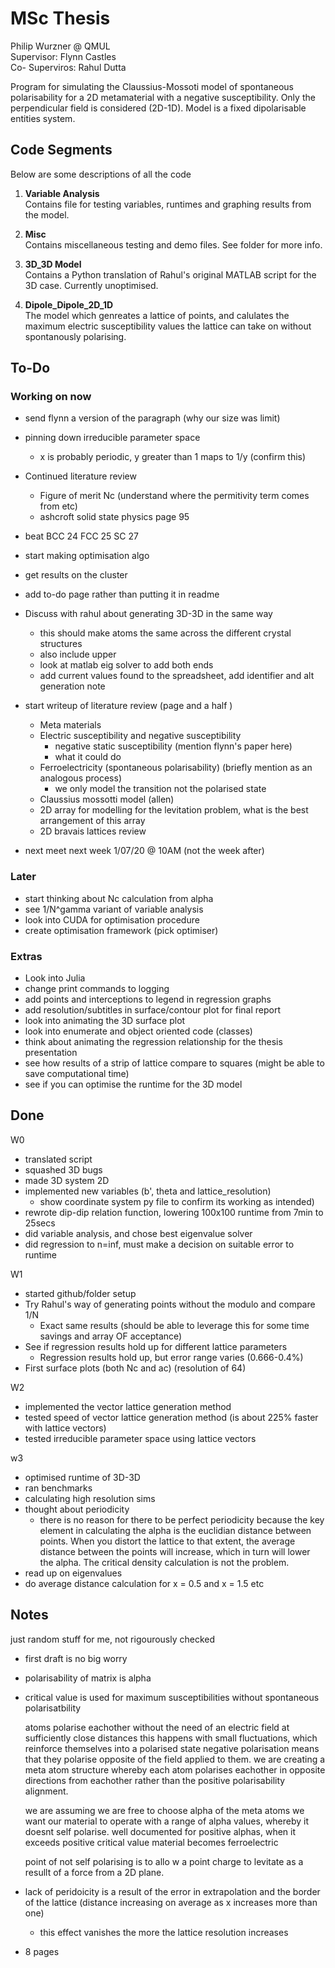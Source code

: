 # MSc Thesis 

Philip Wurzner @ QMUL  
Supervisor: Flynn Castles  
Co- Superviros: Rahul Dutta

Program for simulating the Claussius-Mossoti model of spontaneous 
polarisability for a 2D metamaterial with a negative susceptibility. Only the
perpendicular field is considered (2D-1D). Model is a  fixed dipolarisable entities system. 

## Code Segments

Below are some descriptions of all the code
1. **Variable Analysis**  
Contains file for testing variables, runtimes and graphing results from the 
model.

2. **Misc**  
Contains miscellaneous testing and demo files. See folder for more info.

3. **3D_3D Model**  
Contains a Python translation of Rahul's original MATLAB script for the 3D case. Currently unoptimised.

4. **Dipole_Dipole_2D_1D**  
The model which genreates a lattice of points, and calulates the maximum 
electric susceptibility values the lattice can take on without spontanously 
polarising.

## To-Do

### Working on now
- send flynn a version of the paragraph (why our size was limit)

- pinning down irreducible parameter space
  - x is probably periodic, y greater than 1 maps to 1/y (confirm this)

- Continued literature review
  + Figure of merit Nc (understand where the permitivity term comes from etc)
  + ashcroft solid state physics page 95
- beat BCC 24 FCC 25 SC 27
- start making optimisation algo
- get results on the cluster
- add to-do page rather than putting it in readme

- Discuss with rahul about generating 3D-3D in the same way
  - this should make atoms the same across the different crystal structures
  - also include upper
  - look at matlab eig solver to add both ends
  - add current values found to the spreadsheet, add identifier and alt generation note

- start writeup of literature review (page and a half )
  - Meta materials
  - Electric susceptibility and negative susceptibility
    - negative static susceptibility (mention flynn's paper here)
    - what it could do 
  - Ferroelectricity (spontaneous polarisability) (briefly mention as an analogous process)
    - we only model the transition not the polarised state
  - Claussius mossotti model (allen)
  - 2D array for modelling for the levitation problem, what is the best arrangement of this    array
  - 2D bravais lattices review



- next meet next week 1/07/20 @ 10AM (not the week after)



### Later

- start thinking about Nc calculation from alpha
- see 1/N^gamma variant of variable analysis
- look into CUDA for optimisation procedure
- create optimisation framework (pick optimiser)


### Extras

- Look into Julia
- change print commands to logging
- add points and interceptions to legend in regression graphs
- add resolution/subtitles in surface/contour plot for final report
- look into animating the 3D surface plot
- look into enumerate and object oriented code (classes)
- think about animating the regression relationship for the thesis presentation
- see how results of a strip of lattice compare to squares (might be able to save computational time)
- see if you can optimise the runtime for the 3D model


## Done

W0
- translated script
- squashed 3D bugs
- made 3D system 2D
- implemented new variables (b', theta and lattice_resolution) 
   + show coordinate system py file to confirm its working as intended)
- rewrote dip-dip relation function, lowering 100x100 runtime from 7min to 25secs
- did variable analysis, and chose best eigenvalue solver
- did regression to n=inf, must make a decision on suitable error to runtime  

W1
- started github/folder setup
- Try Rahul's way of generating points without the modulo and compare 1/N
  - Exact same results (should be able to leverage this for some time savings
    and array OF acceptance) 
- See if regression results hold up for different lattice parameters
  - Regression results hold up, but error range varies (0.666-0.4%)
- First surface plots (both Nc and ac) (resolution of 64)
 
W2
- implemented the vector lattice generation method
- tested speed of vector lattice generation method (is about 225% faster with lattice vectors)
- tested irreducible parameter space using lattice vectors

w3
- optimised runtime of 3D-3D
- ran benchmarks
- calculating high resolution sims
- thought about periodicity
  - there is no reason for there to be perfect periodicity because the key element in calculating the alpha is the euclidian distance between points. When you distort the lattice to that extent, the average distance between the points will increase, which in turn will lower the alpha. The critical density calculation is not the problem. 
- read up on eigenvalues 
- do average distance calculation for x = 0.5 and x = 1.5 etc

## Notes 

just random stuff for me, not rigourously checked

- first draft is no big worry
- polarisability of matrix is alpha
- critical value is used for maximum susceptibilities without spontaneous polarisatbility 
  
  atoms polarise eachother without the need of an electric field at sufficiently close distances
  this happens with small fluctuations, which reinforce themselves into a polarised state
  negative polarisation means that they polarise opposite of the field applied to them. 
  we are creating a meta atom structure whereby each atom polarises eachother 
  in opposite directions from eachother rather than the positive polarisability alignment.
  
  we are assuming we are free to choose alpha of the meta atoms
  we want our material to operate with a range of alpha values, 
  whereby it doesnt self polarise. well documented for positive alphas, 
  when it exceeds positive critical value material becomes ferroelectric
  
  point of not self polarising is to allo
  w a point charge to levitate as a resullt
  of a force from a 2D plane. 
  
- lack of peridoicity is a result of the error in extrapolation and the border 
  of the lattice (distance increasing on average as x increases more than one)
  - this effect vanishes the more the lattice resolution increases 

- 8 pages

